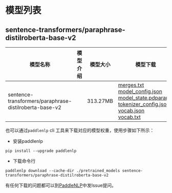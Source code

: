 #  模型列表

## sentence-transformers/paraphrase-distilroberta-base-v2

| 模型名称 | 模型介绍 | 模型大小  | 模型下载 |
| --- | --- | --- | --- |
|sentence-transformers/paraphrase-distilroberta-base-v2|  | 313.27MB | [merges.txt](https://bj.bcebos.com/paddlenlp/models/community/sentence-transformers/paraphrase-distilroberta-base-v2/merges.txt)<br>[model_config.json](https://bj.bcebos.com/paddlenlp/models/community/sentence-transformers/paraphrase-distilroberta-base-v2/model_config.json)<br>[model_state.pdparams](https://bj.bcebos.com/paddlenlp/models/community/sentence-transformers/paraphrase-distilroberta-base-v2/model_state.pdparams)<br>[tokenizer_config.json](https://bj.bcebos.com/paddlenlp/models/community/sentence-transformers/paraphrase-distilroberta-base-v2/tokenizer_config.json)<br>[vocab.json](https://bj.bcebos.com/paddlenlp/models/community/sentence-transformers/paraphrase-distilroberta-base-v2/vocab.json)<br>[vocab.txt](https://bj.bcebos.com/paddlenlp/models/community/sentence-transformers/paraphrase-distilroberta-base-v2/vocab.txt) |

也可以通过`paddlenlp` cli 工具来下载对应的模型权重，使用步骤如下所示：

* 安装paddlenlp

```shell
pip install --upgrade paddlenlp
```

* 下载命令行

```shell
paddlenlp download --cache-dir ./pretrained_models sentence-transformers/paraphrase-distilroberta-base-v2
```

有任何下载的问题都可以到[PaddleNLP](https://github.com/PaddlePaddle/PaddleNLP)中发Issue提问。